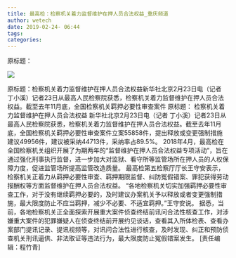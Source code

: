 ```yaml
---
title: 最高检：检察机关着力监督维护在押人员合法权益_重庆频道
author: wetech
date: 2019-02-24- 06:44
tags: 
categories: 
---
```

原标题：
<!-- more -->
                
<img align="center" border="0" src="http://p2.ifengimg.com/a/2016/0810/204c433878d5cf9size1_w16_h16.png" />
                
            
原标题：检察机关着力监督维护在押人员合法权益新华社北京2月23日电（记者 丁小溪）记者23日从最高人民检察院获悉，检察机关着力监督维护在押人员合法权益。截至去年11月底，全国检察机关羁押必要性审查案件
原标题：
检察机关着力监督维护在押人员合法权益
新华社北京2月23日电（记者 丁小溪）记者23日从最高人民检察院获悉，检察机关着力监督维护在押人员合法权益。截至去年11月底，全国检察机关羁押必要性审查案件立案55858件，提出释放或变更强制措施建议49956件，建议被采纳44713件，采纳率占89.5%。
2018年4月，最高检在全国检察机关组织开展了为期两年的“监督维护在押人员合法权益专项活动”，旨在通过强化刑事执行监督，进一步加大对监狱、看守所等监管场所在押人员的人权保障力度，促进监管场所提高监管改造质量。
最高检第五检察厅厅长王守安表示，检察机关正着力从羁押必要性审查、羁押期限监督、纠防冤假错案、罪犯获得劳动报酬权等方面监督维护在押人员合法权益。
“各地检察机关切实加强羁押必要性审查工作，对于没有继续羁押必要的，及时建议办案机关予以释放或者变更强制措施，最大限度防止不应当羁押，减少不必要、不适宜羁押。”王守安说。
据悉，当前，各地检察机关正全面探索开展重大案件侦查终结前讯问合法性核查工作，对涉嫌重大案件的犯罪嫌疑人在侦查终结前开展约见谈话，查看其入所体检表、查看办案部门提讯记录、提讯视频等，对讯问合法性进行核查，及时发现、纠正和预防侦查机关刑讯逼供、非法取证等违法行为，最大限度防止冤假错案发生。
[责任编辑：程竹青]
            
